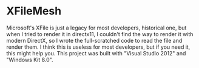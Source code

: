 # XFileMesh
Microsoft's XFile is just a legacy for most developers, historical one, but when I tried to render it in directx11, I couldn't find the way to render it with modern DirectX, so I wrote the full-scratched code to read the file and render them. I think this is useless for most developers, but if you need it, this might help you. This project was built with "Visual Studio 2012" and "Windows Kit 8.0".
